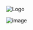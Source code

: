 
![Logo](https://github.com/raphaelaugustb/cstock.io/assets/66183690/93c005b9-7c60-4442-a4f1-1f3883d7863f)



![image](https://github.com/raphaelaugustb/cstock.io/assets/66183690/225e6d07-91fa-4423-a567-c912cd53de33)



